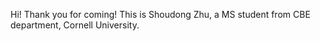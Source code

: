 Hi! Thank you for coming! This is Shoudong Zhu, a MS student from CBE department, Cornell University. 